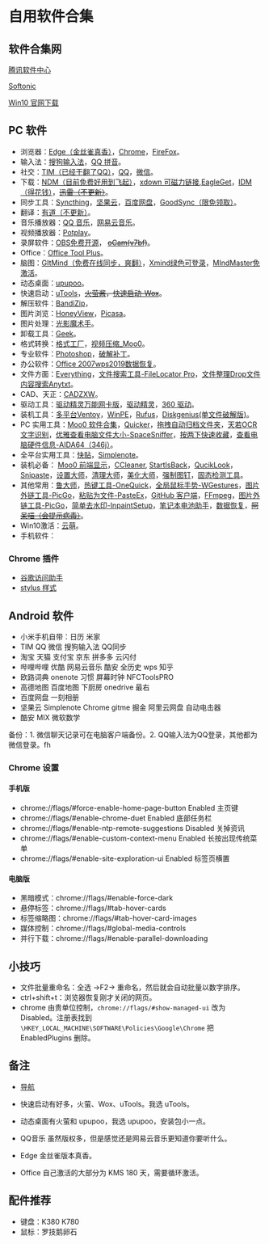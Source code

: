 <!--
 * @Author: uppjs@qq.com
 * @Date: 2018-10-20 17:07:14
 * @LastEditTime: 2020-11-14 21:20:29
 * @LastEditors: uppjs@qq.com
 * @Description: In User Settings Edit
 * @FilePath: \POWER\Other\软件合集.md
 -->

# 自用软件合集

## 软件合集网

[腾讯软件中心](https://pc.qq.com/)

[Softonic](https://en.softonic.com/)

[Win10 官网下载](https://www.microsoft.com/zh-cn/software-download/windows10)

## PC 软件

- 浏览器：[Edge（金丝雀真香）](https://www.microsoftedgeinsider.com/en-us/download/)，[Chrome](https://www.google.cn/chrome/)，[FireFox](https://www.mozilla.org/zh-CN/firefox/all/?q=%E4%B8%AD%E6%96%87)。
- 输入法：[搜狗输入法](https://pinyin.sogou.com/)，[QQ 拼音](http://qq.pinyin.cn/)。
- 社交：[TIM（已经干翻了QQ）](https://tim.qq.com/)，[QQ](https://im.qq.com/download/)，[微信](https://weixin.qq.com/)。
- 下载：[NDM（目前免费好用到飞起）](http://www.neatdownloadmanager.com/index.php/en/)，[xdown 可磁力链接](https://xdown.org/),[EagleGet](http://www.eagleget.com/cn/)，[IDM（得花钱）](http://www.internetdownloadmanager.com/)，~~[迅雷（不更新）](https://pan.baidu.com/s/1c42P3xE4Qh3n5zMsXVn00g/)~~。
- 同步工具：[Syncthing]()，[坚果云](https://www.jianguoyun.com/s/downloads)，[百度网盘](https://pan.baidu.com/download)，[GoodSync（限免领取）](https://www.goodsync.com/cn)。
- 翻译：[有道（不更新）](https://pjs.lanzous.com/ibipdbi)。
- 音乐播放器：[QQ 音乐](https://y.qq.com/download/index.html/)，[网易云音乐](https://music.163.com/#/download)。
- 视频播放器：[Potplay](http://potplayer.daum.net/?lang=zh_CN)。
- 录屏软件：[OBS免费开源](https://obsproject.com/)， ~~[oCam(v7bf)](https://pan.baidu.com/s/1kViBPslgr45O291ed9cu2g/)~~。
- Office：[Office Tool Plus](https://otp.landian.la/zh-cn/)。
- 脑图：[GItMind（免费在线同步，爽翻）](https://gitmind.cn/)，[Xmind绿色可登录](https://wwe.lanzous.com/iGv06h0qlti)，[MIndMaster免激活](https://pjs.lanzous.com/ibihlob/)。
- 动态桌面：[upupoo](http://upupoo.com/)。
- 快速启动：[uTools](https://u.tools/)，~~[火萤酱](http://huoying666.com/)，[快速启动-Wox](https://github.com/Wox-launcher/Wox)~~。
- 解压软件：[BandiZip](https://www.bandisoft.com/bandizip/)，
- 图片浏览：[HoneyView](https://www.bandisoft.com/honeyview/)，[Picasa](https://pjs.lanzous.com/ibipdvi/)。
- 图片处理：[光影魔术手](http://www.neoimaging.cn/)。
- 卸载工具：[Geek](https://geekuninstaller.com/download)。
- 格式转换：[格式工厂](http://www.pcfreetime.com/formatfactory/CN/index.html)，[视频压缩_Moo0](https://zhs.moo0.com/?top=https://zhs.moo0.com/software/VideoMinimizer/)。
- 专业软件：[Photoshop](http://www.cadzxw.com/download.html/)，[破解补丁](https://pan.baidu.com/s/1WXzqSDVs3b7MnbsnWRwp_w/)。
- 办公软件：[Office 2007](https://pan.baidu.com/s/1xm7hGyS6txZuUVdQm5oAew/)[wps2019](https://pan.baidu.com/s/1zaHU3Bt6_KxnBsFuRQTfqA/)[数据恢复](https://pjs.lanzous.com/ibipeud/)。
- 文件方面：[Everything](https://www.voidtools.com/downloads/)，[文件搜索工具-FileLocator Pro](https://pjs.lanzous.com/ibipcij/)，[文件整理Drop](http://www.dropitproject.com/)[文件内容搜索Anytxt](https://anytxt.net/download/)。
- CAD、天正：[CADZXW](http://www.cadzxw.com/download.html/)。
- 驱动工具：[驱动精灵万能网卡版](http://www.drivergenius.com/wangka/)，[驱动精灵](https://pan.baidu.com/s/1H7FsFUx4Q8oK7QTqj9VQwQ/)，[360 驱动](http://www.360.cn/qudongdashi/)。
- 装机工具：[多平台Ventoy](https://www.ventoy.net/cn/index.html)，[WinPE](http://www.wepe.com.cn/download.html)，[Rufus](https://rufus.ie/zh_CN.html)，[Diskgenius(单文件破解版)](https://pjs.lanzous.com/ibip7vc)。
- PC 实用工具：[Moo0 软件合集](https://zhs.moo0.com/?top=https://zhs.moo0.com/best/%23tools)，[Quicker](https://getquicker.net/)，[拖拽自动归档文件夹](http://www.dropitproject.com/)，[天若OCR文字识别](https://tianruoocr.cn/server/introduction.php)，[优雅查看电脑文件大小-SpaceSniffer](https://pjs.lanzous.com/ibipdif)，[按两下快速收藏](https://ccyixia.com/)，[查看电脑硬件信息-AIDA64（346j）](https://pjs.lanzous.com/ibj85eh/)。
- 全平台实用工具：[快贴](http://clipber.com/clipber/index.html?style=blue/)，[Simplenote](https://simplenote.com/)。
- 装机必备： [Moo0 前端显示](https://zhs.moo0.com/?top=https://zhs.moo0.com/software/WindowMenuPlus/)，[CCleaner](https://www.ccleaner.com/), [StartIsBack](https://pjs.lanzous.com/ibipdjg/)，[QucikLook](https://www.microsoft.com/zh-cn/p/quicklook/9nv4bs3l1h4s?ocid=badge&rtc=1&activetab=pivot:overviewtab/)，[Snipaste](https://zh.snipaste.com/)，[设置大师](https://pjs.lanzous.com/ibipdeb/)，[清理大师](https://pjs.lanzous.com/ibipdcj/)，[美化大师](https://pjs.lanzous.com/ibipdda/)，[强制图钉](https://pjs.lanzous.com/ibipdwj/)，[固态检测工具](https://pan.baidu.com/s/1I3THIzS32wTK0hE3Yp0Teg/)。
- 其他常用：[鲁大师](http://www.ludashi.com/page/pc.php)，[热键工具-OneQuick](https://onequick.org/download/)，[全局鼠标手势-WGestures](http://www.yingdev.com/projects/wgestures/)，[图片外链工具-PicGo](https://github.com/Molunerfinn/PicGo)，[粘贴为文件-PasteEx](https://github.com/huiyadanli/PasteEx)，[GitHub 客户端](https://desktop.github.com/)，[FFmpeg](http://www.ffmpeg.club/)，[图片外链工具-PicGo](https://github.com/Molunerfinn/PicGo)，[简单去水印-InpaintSetup](https://www.theinpaint.com/download.html)，[笔记本电池助手](https://pan.baidu.com/s/1aoMrK6tYooyUgm_wh0rUMw/)，[数据恢复](https://pan.baidu.com/s/1aZzRDybe9HZQxEpFAMVwAA/)，~~[阿呆喵（会提示病毒）](http://www.admflt.com/)~~。
- Win10激活：[云萌](https://cmwtat.cloudmoe.com/cn.html)。[]()[]()[]()[]()[]()[]()
- 手机软件：

### Chrome 插件

- [谷歌访问助手](https://pjs.lanzous.com/ibip6di)
- [stylus 样式](https://pjs.lanzous.com/ibipafe)

## Android 软件

- 小米手机自带：日历 米家
- TIM QQ 微信 搜狗输入法 QQ同步
- 淘宝 天猫 支付宝 京东 拼多多 云闪付
- 哔哩哔哩 优酷 网易云音乐 酷安 全历史 wps 知乎
- 欧路词典 onenote 习惯 屏幕时钟 NFCToolsPRO 
- 高德地图 百度地图 下厨房 onedrive 最右
- 百度网盘 一刻相册 
- 坚果云 Simplenote Chrome gitme 掘金 阿里云网盘 自动电击器
- 酷安 MIX 微软数学

备份：1. 微信聊天记录可在电脑客户端备份。2. QQ输入法为QQ登录，其他都为微信登录。fh

### Chrome 设置

#### 手机版

- chrome://flags/#force-enable-home-page-button Enabled 主页键
- chrome://flags/#enable-chrome-duet Enabled 底部任务栏
- chrome://flags/#enable-ntp-remote-suggestions Disabled 关掉资讯
- chrome://flags/#enable-custom-context-menu Enabled 长按出现传统菜单
- chrome://flags/#enable-site-exploration-ui Enabled 标签页横置

#### 电脑版

- 黑暗模式：chrome://flags/#enable-force-dark
- 悬停标签：chrome://flags/#tab-hover-cards
- 标签缩略图：chrome://flags/#tab-hover-card-images
- 媒体控制：chrome://flags/#global-media-controls
- 并行下载：chrome://flags/#enable-parallel-downloading


## 小技巧

- 文件批量重命名：全选 →F2→ 重命名，然后就会自动批量以数字排序。
- ctrl+shift+t：浏览器恢复刚才关闭的网页。
- chrome 由贵单位控制，`chrome://flags/#show-managed-ui` 改为 Disabled。注册表找到`\HKEY_LOCAL_MACHINE\SOFTWARE\Policies\Google\Chrome` 把 EnabledPlugins 删除。

## 备注

- [导航](https://www.monknow.com/zh-CN)

- 快速启动有好多，火萤、Wox、uTools。我选 uTools。
- 动态桌面有火萤和 upupoo，我选 upupoo，安装包小一点。
- QQ音乐 虽然版权多，但是感觉还是网易云音乐更知道你要听什么。
- Edge 金丝雀版本真香。
- Office 自己激活的大部分为 KMS 180 天，需要循环激活。

## 配件推荐

- 键盘：K380 K780
- 鼠标：罗技鹅卵石
